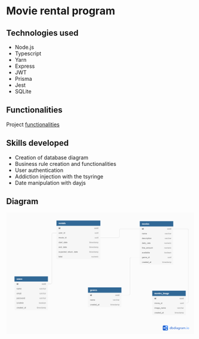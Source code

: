# Movie rental program

## Technologies used
- Node.js
- Typescript
- Yarn
- Express
- JWT
- Prisma
- Jest
- SQLite

## Functionalities
Project [functionalities](./functionalities.md)

## Skills developed
- Creation of database diagram
- Business rule creation and functionalities
- User authentication
- Addiction injection with the tsyringe
- Date manipulation with dayjs

## Diagram
![Diagrama do banco de dados](./movie_rental.png)